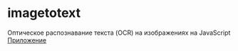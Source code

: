 # imagetotext

Оптическое распознавание текста (OCR) на изображениях на JavaScript
[Приложение](https://mesandman92.github.io/imagetotext/)

